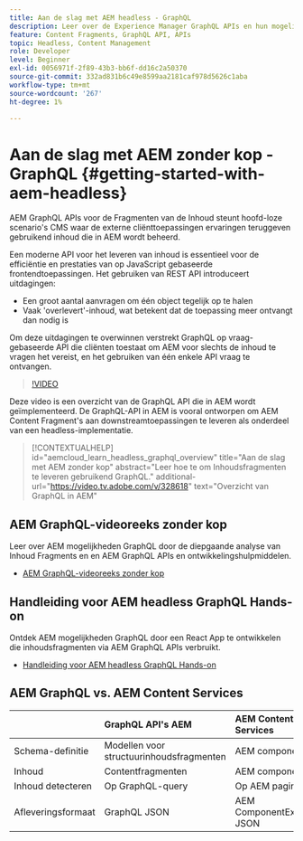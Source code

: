```yaml
---
title: Aan de slag met AEM headless - GraphQL
description: Leer over de Experience Manager GraphQL APIs en hun mogelijkheden.
feature: Content Fragments, GraphQL API, APIs
topic: Headless, Content Management
role: Developer
level: Beginner
exl-id: 0056971f-2f89-43b3-bb6f-dd16c2a50370
source-git-commit: 332ad831b6c49e8599aa2181caf978d5626c1aba
workflow-type: tm+mt
source-wordcount: '267'
ht-degree: 1%

---
```


# Aan de slag met AEM zonder kop - GraphQL {#getting-started-with-aem-headless}

AEM GraphQL APIs voor de Fragmenten van de Inhoud steunt hoofd-loze scenario&#39;s CMS waar de externe cliënttoepassingen ervaringen teruggeven gebruikend inhoud die in AEM wordt beheerd.

Een moderne API voor het leveren van inhoud is essentieel voor de efficiëntie en prestaties van op JavaScript gebaseerde frontendtoepassingen. Het gebruiken van REST API introduceert uitdagingen:

* Een groot aantal aanvragen om één object tegelijk op te halen
* Vaak &#39;overlevert&#39;-inhoud, wat betekent dat de toepassing meer ontvangt dan nodig is

Om deze uitdagingen te overwinnen verstrekt GraphQL op vraag-gebaseerde API die cliënten toestaat om AEM voor slechts de inhoud te vragen het vereist, en het gebruiken van één enkele API vraag te ontvangen.

>[!VIDEO](https://video.tv.adobe.com/v/328618/?quality=12&learn=on)

Deze video is een overzicht van de GraphQL API die in AEM wordt geïmplementeerd. De GraphQL-API in AEM is vooral ontworpen om AEM Content Fragment&#39;s aan downstreamtoepassingen te leveren als onderdeel van een headless-implementatie.

>[!CONTEXTUALHELP]
>id="aemcloud_learn_headless_graphql_overview"
>title="Aan de slag met AEM zonder kop"
>abstract="Leer hoe te om Inhoudsfragmenten te leveren gebruikend GraphQL."
>additional-url="https://video.tv.adobe.com/v/328618" text="Overzicht van GraphQL in AEM"

## AEM GraphQL-videoreeks zonder kop

Leer over AEM mogelijkheden GraphQL door de diepgaande analyse van Inhoud Fragments en en AEM GraphQL APIs en ontwikkelingshulpmiddelen.

* [AEM GraphQL-videoreeks zonder kop](./video-series/modeling-basics.md)

## Handleiding voor AEM headless GraphQL Hands-on

Ontdek AEM mogelijkheden GraphQL door een React App te ontwikkelen die inhoudsfragmenten via AEM GraphQL APIs verbruikt.

* [Handleiding voor AEM headless GraphQL Hands-on](./multi-step/overview.md)

## AEM GraphQL vs. AEM Content Services

|  | GraphQL API&#39;s AEM | AEM Content Services |
|--------------------------------|:-----------------|:---------------------|
| Schema-definitie | Modellen voor structuurinhoudsfragmenten | AEM componenten |
| Inhoud | Contentfragmenten | AEM componenten |
| Inhoud detecteren | Op GraphQL-query | Op AEM pagina |
| Afleveringsformaat | GraphQL JSON | AEM ComponentExporter JSON |
